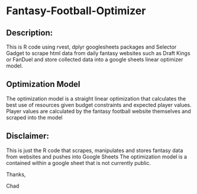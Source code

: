# Fantasy-Football-Optimizer

## Description:
This is R code using rvest, dplyr googlesheets packages and Selector Gadget to scrape html data from daily fantasy websites such as Draft Kings or FanDuel and store collected data into a google sheets linear optimizer model.

## Optimization Model
The optimization model is a straight linear optimization that calculates the best use of resources given budget constraints and expected player values. 
Player values are calculated by the fantasy football website themselves and scraped into the model

## Disclaimer:
This is just the R code that scrapes, manipulates and stores fantasy data from websites and pushes into Google Sheets
The optimization model is a contained within a google sheet that is not currently public. 

Thanks, 

Chad
